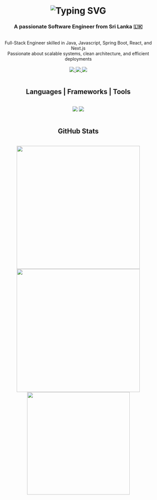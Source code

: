 <h1 align="center">
<img src="https://readme-typing-svg.demolab.com?font=Rubik&weight=500&size=35&pause=1000&center=true&vCenter=true&repeat=false&width=500&height=70&lines=Hi%2C+I+am+Malith+Anjana" alt="Typing SVG" />
</h1>

<h3 align="center">A passionate Software Engineer from Sri Lanka 🇱🇰</h3>

<br/>

<div align="center">
Full-Stack Engineer skilled in Java, Javascript, Spring Boot, React, and Next.js <br/>
Passionate about scalable systems, clean architecture, and efficient deployments

 </div>
 </div> <br/>

  
<div align="center"> 
  <a href="#">
    <img src="https://img.shields.io/badge/Gmail-333333?style=for-the-badge&logo=gmail&logoColor=red" />
  </a>
  <a href="www.linkedin.com/in/malith-anjana" target="_blank">
    <img src="https://img.shields.io/badge/LinkedIn-0077B5?style=for-the-badge&logo=invision&logoColor=white" target="_blank" />
  </a>
  <a href="#" target="_blank">
     <img src="https://img.shields.io/badge/Portfolio-FF5722?style=for-the-badge&logo=todoist&logoColor=white" target="_blank" /> <!-- sqlite, safari, google-chrome are other good icon options -->
  </a>
</div>

 <br/>
 
<h2 align="center">Languages | Frameworks | Tools</h2>
<br/>
<div align="center">
 <img src="https://skillicons.dev/icons?i=java,javascript,nodejs,typescript,express,firebase,mongodb,c,spring,nextjs,mysql,flask" />
    <img src="https://skillicons.dev/icons?i=react,bootstrap,mui,html,css,vscode,github,figma,tailwind,git,r" />
    <br>
</div>

<!-- <p align="left"> 
    <img alt="Javascript" src="https://img.shields.io/badge/-Javascript-ED8B0B?style=flat-square&logo=javascript&logoColor=white" />
  <img alt="Java" src="https://img.shields.io/badge/-Java-FF3E00?style=flat-square&logo=openjdk&logoColor=white"">
  <img alt="Git" src="https://img.shields.io/badge/-Git-F05032?style=flat-square&logo=git&logoColor=white" />
    <img alt="html5" src="https://img.shields.io/badge/-HTML5-E34F26?style=flat-square&logo=html5&logoColor=white" />
    <img alt="npm" src="https://img.shields.io/badge/-NPM-CB3837?style=flat-square&logo=npm&logoColor=white" />
    <img alt="Android" src="https://img.shields.io/badge/Android-3DDC84?style=flat-square&logo=android&logoColor=white" />
    <img alt="Spring" src="https://img.shields.io/badge/Spring-6DB33F?style=flat-square&logo=spring&logoColor=white" />
    <img alt="MongoDB" src="https://img.shields.io/badge/-MongoDB-13aa52?style=flat-square&logo=mongodb&logoColor=white" />
  <img alt="Nodejs" src="https://img.shields.io/badge/-Nodejs-43853d?style=flat-square&logo=Node.js&logoColor=white" />
   <img alt="React" src="https://img.shields.io/badge/-React-45b8d8?style=flat-square&logo=react&logoColor=white" />
  <img alt="Docker" src="https://img.shields.io/badge/-Docker-46a2f1?style=flat-square&logo=docker&logoColor=white" />
  <img alt="github actions" src="https://img.shields.io/badge/-Github_Actions-2088FF?style=flat-square&logo=github-actions&logoColor=white" />
  <img alt="Google Cloud Platform" src="https://img.shields.io/badge/-Google_Cloud_Platform-1a73e8?style=flat-square&logo=google-cloud&logoColor=white" />
  <img alt="TypeScript" src="https://img.shields.io/badge/-TypeScript-007ACC?style=flat-square&logo=typescript&logoColor=white" />
    <img alt="MySQL" src="https://img.shields.io/badge/-MySQL-4479A1?style=flat-square&logo=Node.js&logoColor=white" />
  <img alt="Redux" src="https://img.shields.io/badge/-Redux-764ABC?style=flat-square&logo=redux&logoColor=white" />
    <img alt="Sass" src="https://img.shields.io/badge/-Sass-CC6699?style=flat-square&logo=sass&logoColor=white" />
  <img alt="GraphQL" src="https://img.shields.io/badge/-GraphQL-E10098?style=flat-square&logo=graphql&logoColor=white" />
  <img alt="NextJs" src="https://img.shields.io/badge/-Nextjs-000000?style=flat-square&logo=nextdotjs&logoColor=white" />
  <img alt="expresjs" src="https://img.shields.io/badge/-Express-000000?style=flat-square&logo=express&logoColor=white" />
  <img alt="Intellijidea" src="https://img.shields.io/badge/-Intellij_IDEA-000000?style=flat-square&logo=intellijidea&logoColor=white" />
  <img alt="WebStorm" src="https://img.shields.io/badge/-WebStorm-000000?style=flat-square&logo=webstorm&logoColor=white" />
</p> -->

<!-- [![React Badge](https://img.shields.io/badge/-React-61DBFB?style=for-the-badge&labelColor=black&logo=react&logoColor=61DBFB)](#)  [![Javascript Badge](https://img.shields.io/badge/-Javascript-F0DB4F?style=for-the-badge&labelColor=black&logo=javascript&logoColor=F0DB4F)](#) [![Typescript Badge](https://img.shields.io/badge/-Typescript-007acc?style=for-the-badge&labelColor=black&logo=typescript&logoColor=007acc)](#) [![Nodejs Badge](https://img.shields.io/badge/-Nodejs-3C873A?style=for-the-badge&labelColor=black&logo=node.js&logoColor=3C873A)](#) [![GraphQL Badge](https://img.shields.io/badge/-GraphQl-e535ab?style=for-the-badge&labelColor=black&logo=node.js&logoColor=e535ab)](#) -->
<br/>


<h2 align="center">GitHub Stats</h2>

  <br/>
  <div align=center>
    <img width=390 src="https://github-readme-stats.vercel.app/api?username=Malith-Anjana&show_icons=true&count_private=true&theme=react&rank_icon=github&border_radius=10&bg_color=060A0CD0" />
    <img width=390 src="https://github-readme-streak-stats.herokuapp.com/?user=Malith-Anjana&theme=black-ice&stroke=0000&background=060A0CD0&border_radius=10"/>
<img width=325 src="https://github-readme-stats.vercel.app/api/top-langs/?username=Malith-Anjana&langs_count=8&count_private=true&layout=compact&theme=react&bg_color=060A0CD0&border_radius=10" />
  <br/>
 <div/>


<br/>
<br/>
